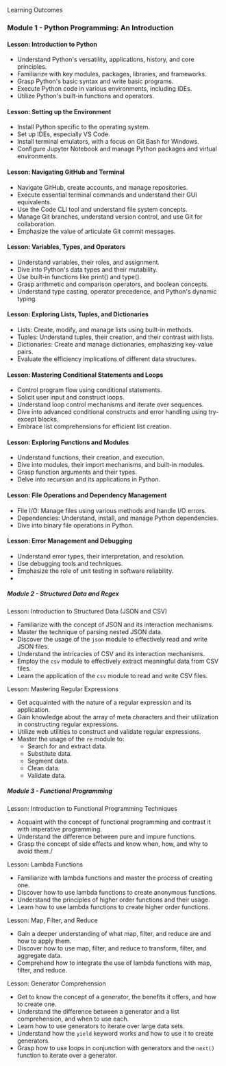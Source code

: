 Learning Outcomes 

### Module 1 - Python Programming: An Introduction

#### Lesson: Introduction to Python
- Understand Python's versatility, applications, history, and core principles.
- Familiarize with key modules, packages, libraries, and frameworks.
- Grasp Python's basic syntax and write basic programs.
- Execute Python code in various environments, including IDEs.
- Utilize Python's built-in functions and operators.

#### Lesson: Setting up the Environment 
- Install Python specific to the operating system.
- Set up IDEs, especially VS Code.
- Install terminal emulators, with a focus on Git Bash for Windows.
- Configure Jupyter Notebook and manage Python packages and virtual environments.

#### Lesson: Navigating GitHub and Terminal
- Navigate GitHub, create accounts, and manage repositories.
- Execute essential terminal commands and understand their GUI equivalents.
- Use the Code CLI tool and understand file system concepts.
- Manage Git branches, understand version control, and use Git for collaboration.
- Emphasize the value of articulate Git commit messages.

#### Lesson: Variables, Types, and Operators
- Understand variables, their roles, and assignment.
- Dive into Python's data types and their mutability.
- Use built-in functions like print() and type().
- Grasp arithmetic and comparison operators, and boolean concepts.
- Understand type casting, operator precedence, and Python's dynamic typing.

#### Lesson: Exploring Lists, Tuples, and Dictionaries
- Lists: Create, modify, and manage lists using built-in methods.
- Tuples: Understand tuples, their creation, and their contrast with lists.
- Dictionaries: Create and manage dictionaries, emphasizing key-value pairs.
- Evaluate the efficiency implications of different data structures.

#### Lesson: Mastering Conditional Statements and Loops  
- Control program flow using conditional statements.
- Solicit user input and construct loops.
- Understand loop control mechanisms and iterate over sequences.
- Dive into advanced conditional constructs and error handling using try-except blocks.
- Embrace list comprehensions for efficient list creation.

#### Lesson: Exploring Functions and Modules
- Understand functions, their creation, and execution.
- Dive into modules, their import mechanisms, and built-in modules.
- Grasp function arguments and their types.
- Delve into recursion and its applications in Python.

#### Lesson: File Operations and Dependency Management
- File I/O: Manage files using various methods and handle I/O errors.
- Dependencies: Understand, install, and manage Python dependencies.
- Dive into binary file operations in Python.

#### Lesson: Error Management and Debugging
- Understand error types, their interpretation, and resolution.
- Use debugging tools and techniques.
- Emphasize the role of unit testing in software reliability.
- 
##### Module 2 - Structured Data and Regex 

Lesson: Introduction to Structured Data (JSON and CSV)
  - Familiarize with the concept of JSON and its interaction mechanisms.
  - Master the technique of parsing nested JSON data.
  - Discover the usage of the `json` module to effectively read and write JSON files.
  - Understand the intricacies of CSV and its interaction mechanisms.
  - Employ the `csv` module to effectively extract meaningful data from CSV files.
  - Learn the application of the `csv` module to read and write CSV files.

Lesson: Mastering Regular Expressions
  - Get acquainted with the nature of a regular expression and its application.
  - Gain knowledge about the array of meta characters and their utilization in constructing regular expressions.
  - Utilize web utilities to construct and validate regular expressions.
  - Master the usage of the `re` module to: 
    - Search for and extract data.
    - Substitute data.
    - Segment data.
    - Clean data.
    - Validate data.


##### Module 3 - Functional Programming 

Lesson: Introduction to Functional Programming Techniques 
  - Acquaint with the concept of functional programming and contrast it with imperative programming.
  - Understand the difference between pure and impure functions.
  - Grasp the concept of side effects and know when, how, and why to avoid them./

Lesson: Lambda Functions 
  - Familiarize with lambda functions and master the process of creating one.
  - Discover how to use lambda functions to create anonymous functions.
  - Understand the principles of higher order functions and their usage.
  - Learn how to use lambda functions to create higher order functions.

Lesson: Map, Filter, and Reduce 
  - Gain a deeper understanding of what map, filter, and reduce are and how to apply them.
  - Discover how to use map, filter, and reduce to transform, filter, and aggregate data.
  - Comprehend how to integrate the use of lambda functions with map, filter, and reduce.

Lesson: Generator Comprehension
  - Get to know the concept of a generator, the benefits it offers, and how to create one.
  - Understand the difference between a generator and a list comprehension, and when to use each.
  - Learn how to use generators to iterate over large data sets.
  - Understand how the `yield` keyword works and how to use it to create generators.
  - Grasp how to use loops in conjunction with generators and the `next()` function to iterate over a generator.


